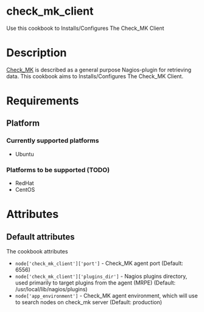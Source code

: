 # check_mk_client

Use this cookbook to Installs/Configures The Check_MK Client

Description
===========

[Check_MK](http://mathias-kettner.de/check_mk.html) is described as a general purpose Nagios-plugin for retrieving data. This cookbook aims to Installs/Configures The Check_MK Client.

Requirements
============

Platform
--------

### Currently supported platforms

* Ubuntu

### Platforms to be supported (TODO)

* RedHat
* CentOS

Attributes
==========

Default attributes
------------------

The cookbook attributes

* `node['check_mk_client']['port']` - Check_MK agent port (Default: 6556)
* `node['check_mk_client']['plugins_dir']` - Nagios plugins directory, used primarily to target plugins from the agent (MRPE) (Default: /usr/local/lib/nagios/plugins)
* `node['app_environment']` - Check_MK agent environment, which will use to search nodes on check_mk server (Default: production)

